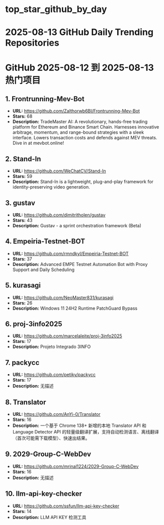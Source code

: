 # top_star_github_by_day

# 2025-08-13 GitHub Daily Trending Repositories

# GitHub 2025-08-12 到 2025-08-13 热门项目

## 1. Frontrunning-Mev-Bot
- **URL:** https://github.com/Zalthorwb6BI/Frontrunning-Mev-Bot
- **Stars:** 68
- **Description:** TradeMaster AI: A revolutionary, hands-free trading platform for Ethereum and Binance Smart Chain. Harnesses innovative arbitrage, momentum, and range-bound strategies with a sleek interface. Lowers transaction costs and defends against MEV threats. Dive in at mevbot.online!

## 2. Stand-In
- **URL:** https://github.com/WeChatCV/Stand-In
- **Stars:** 59
- **Description:** Stand-In is a lightweight, plug-and-play framework for identity-preserving video generation.

## 3. gustav
- **URL:** https://github.com/dimitritholen/gustav
- **Stars:** 43
- **Description:** Gustav - a sprint orchestration framework (Beta)

## 4. Empeiria-Testnet-BOT
- **URL:** https://github.com/rmndkyl/Empeiria-Testnet-BOT
- **Stars:** 37
- **Description:** Advanced EMPE Testnet Automation Bot with Proxy Support and Daily Scheduling

## 5. kurasagi
- **URL:** https://github.com/NeoMaster831/kurasagi
- **Stars:** 26
- **Description:** Windows 11 24H2 Runtime PatchGuard Bypass

## 6. proj-3info2025
- **URL:** https://github.com/marcelaleite/proj-3info2025
- **Stars:** 17
- **Description:** Projeto Integrado 3INFO

## 7. packycc
- **URL:** https://github.com/petiky/packycc
- **Stars:** 17
- **Description:** 无描述

## 8. Translator
- **URL:** https://github.com/AnYi-0/Translator
- **Stars:** 16
- **Description:** 一个基于 Chrome 138+ 新增的本地 Translator API 和 Language Detector API 的轻量级翻译扩展，支持自动检测语言、离线翻译（首次可能需下载模型）、快速出结果。

## 9. 2029-Group-C-WebDev
- **URL:** https://github.com/mrinal1224/2029-Group-C-WebDev
- **Stars:** 16
- **Description:** 无描述

## 10. llm-api-key-checker
- **URL:** https://github.com/ssfun/llm-api-key-checker
- **Stars:** 14
- **Description:** LLM API KEY 检测工具
